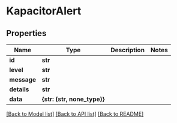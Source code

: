 # KapacitorAlert


## Properties

Name | Type | Description | Notes
------------ | ------------- | ------------- | -------------
**id** | **str** |  | 
**level** | **str** |  | 
**message** | **str** |  | 
**details** | **str** |  | 
**data** | **{str: (str, none_type)}** |  | 

[[Back to Model list]](../#documentation-for-models) [[Back to API list]](../#documentation-for-api-endpoints) [[Back to README]](../)


